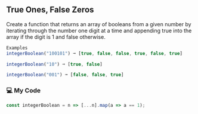 ## True Ones, False Zeros

Create a function that returns an array of booleans from a given number by iterating through the number one digit at a time and appending true into the array if the digit is 1 and false otherwise.
```js
Examples
integerBoolean("100101") ➞ [true, false, false, true, false, true]

integerBoolean("10") ➞ [true, false]

integerBoolean("001") ➞ [false, false, true]
```
### :computer: My Code
```js
const integerBoolean = n => [...n].map(a => a == 1);
```
